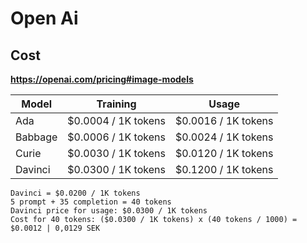 # Open Ai

## Cost
**https://openai.com/pricing#image-models**

| Model   | Training            | Usage              |
| ------- | ------------------- | ------------------ |
| Ada     | $0.0004 / 1K tokens | $0.0016 / 1K tokens |
| Babbage | $0.0006 / 1K tokens | $0.0024 / 1K tokens |
| Curie   | $0.0030 / 1K tokens | $0.0120 / 1K tokens |
| Davinci | $0.0300 / 1K tokens | $0.1200 / 1K tokens |

```
Davinci = $0.0200 / 1K tokens
5 prompt + 35 completion = 40 tokens
Davinci price for usage: $0.0300 / 1K tokens
Cost for 40 tokens: ($0.0300 / 1K tokens) x (40 tokens / 1000) = $0.0012 | 0,0129 SEK
```
